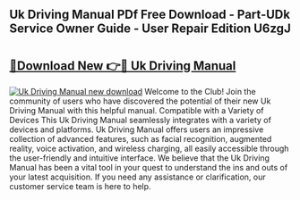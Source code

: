 ## Uk Driving Manual PDf Free Download - Part-UDk Service Owner Guide - User Repair Edition U6zgJ

# <h2><a href="http://cf26922.oget.top/?id=Uk+Driving+Manual">🔗Download New 👉🔴 Uk Driving Manual</a></h2>

[![Uk Driving Manual new download](https://i.imgur.com/5g1atiW.png)](http://cf26922.oget.top/?id=Uk+Driving+Manual)
Welcome to the Club! Join the community of users who have discovered the potential of their new Uk Driving Manual with this helpful manual. Compatible with a Variety of Devices This Uk Driving Manual seamlessly integrates with a variety of devices and platforms. Uk Driving Manual offers users an impressive collection of advanced features, such as facial recognition, augmented reality, voice activation, and wireless charging, all easily accessible through the user-friendly and intuitive interface. We believe that the Uk Driving Manual has been a vital tool in your quest to understand the ins and outs of your latest acquisition. If you need any assistance or clarification, our customer service team is here to help.
